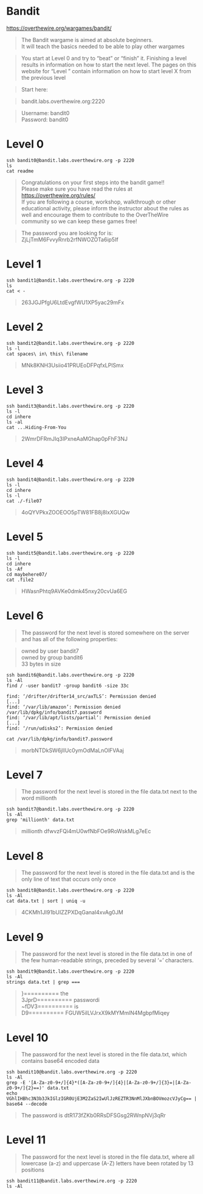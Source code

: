 # Bandit

https://overthewire.org/wargames/bandit/

> The Bandit wargame is aimed at absolute beginners.<br>
> It will teach the basics needed to be able to play other wargames

> You start at Level 0 and try to “beat” or “finish” it. Finishing a level results in information on how to start the next level. The pages on this website for “Level <X>” contain information on how to start level X from the previous level

> Start here:<br>

> bandit.labs.overthewire.org:2220<br>

> Username: bandit0<br>
> Password: bandit0

# Level 0
```console 
ssh bandit0@bandit.labs.overthewire.org -p 2220
ls
cat readme
```
> Congratulations on your first steps into the bandit game!!<br>
Please make sure you have read the rules at https://overthewire.org/rules/<br>
If you are following a course, workshop, walkthrough or other educational activity,
please inform the instructor about the rules as well and encourage them to
contribute to the OverTheWire community so we can keep these games free!

> The password you are looking for is: ZjLjTmM6FvvyRnrb2rfNWOZOTa6ip5If
# Level 1
```console 
ssh bandit1@bandit.labs.overthewire.org -p 2220
ls
cat < -
```
> 263JGJPfgU6LtdEvgfWU1XP5yac29mFx
# Level 2
```console 
ssh bandit2@bandit.labs.overthewire.org -p 2220
ls -l
cat spaces\ in\ this\ filename
```
> MNk8KNH3Usiio41PRUEoDFPqfxLPlSmx
# Level 3
```console
ssh bandit3@bandit.labs.overthewire.org -p 2220
ls -l
cd inhere
ls -al
cat ...Hiding-From-You
```
> 2WmrDFRmJIq3IPxneAaMGhap0pFhF3NJ
# Level 4
```console
ssh bandit4@bandit.labs.overthewire.org -p 2220
ls -l
cd inhere
ls -l
cat ./-file07
```
> 4oQYVPkxZOOEOO5pTW81FB8j8lxXGUQw
# Level 5
```console
ssh bandit5@bandit.labs.overthewire.org -p 2220
ls -l
cd inhere
ls -Af
cd maybehere07/
cat .file2
```
> HWasnPhtq9AVKe0dmk45nxy20cvUa6EG
# Level 6
> The password for the next level is stored somewhere on the server and has all of the following properties:

> owned by user bandit7<br>
> owned by group bandit6<br>
> 33 bytes in size<br>
```console
ssh bandit6@bandit.labs.overthewire.org -p 2220
ls -Al
find / -user bandit7 -group bandit6 -size 33c
```
```console
find: ‘/drifter/drifter14_src/axTLS’: Permission denied
[...]
find: ‘/var/lib/amazon’: Permission denied
/var/lib/dpkg/info/bandit7.password
find: ‘/var/lib/apt/lists/partial’: Permission denied
[...]
find: ‘/run/udisks2’: Permission denied
```
```console
cat /var/lib/dpkg/info/bandit7.password
```
> morbNTDkSW6jIlUc0ymOdMaLnOlFVAaj
# Level 7
> The password for the next level is stored in the file data.txt next to the word millionth
```console
ssh bandit7@bandit.labs.overthewire.org -p 2220
ls -Al
grep 'millionth' data.txt
```
> millionth       dfwvzFQi4mU0wfNbFOe9RoWskMLg7eEc
# Level 8
> The password for the next level is stored in the file data.txt and is the only line of text that occurs only once
```console
ssh bandit8@bandit.labs.overthewire.org -p 2220
ls -Al
cat data.txt | sort | uniq -u
```
> 4CKMh1JI91bUIZZPXDqGanal4xvAg0JM
# Level 9
> The password for the next level is stored in the file data.txt in one of the few human-readable strings, preceded by several ‘=’ characters.
```console
ssh bandit9@bandit.labs.overthewire.org -p 2220
ls -Al
strings data.txt | grep ===
```
> }========== the <br>
> 3JprD========== passwordi <br>
> ~fDV3========== is <br>
> D9========== FGUW5ilLVJrxX9kMYMmlN4MgbpfMiqey
# Level 10
> The password for the next level is stored in the file data.txt, which contains base64 encoded data
```console
ssh bandit10@bandit.labs.overthewire.org -p 2220
ls -Al
grep -E '[A-Za-z0-9+/]{4}*([A-Za-z0-9+/]{4}|[A-Za-z0-9+/]{3}=|[A-Za-z0-9+/]{2}==)' data.txt
echo VGhlIHBhc3N3b3JkIGlzIGR0UjE3M2ZaS2IwUlJzREZTR3NnMlJXbnBOVmozcVJyCg== | base64 --decode
```
> The password is dtR173fZKb0RRsDFSGsg2RWnpNVj3qRr
# Level 11
> The password for the next level is stored in the file data.txt, where all lowercase (a-z) and uppercase (A-Z) letters have been rotated by 13 positions
```console
ssh bandit11@bandit.labs.overthewire.org -p 2220
ls -Al
```
> 
